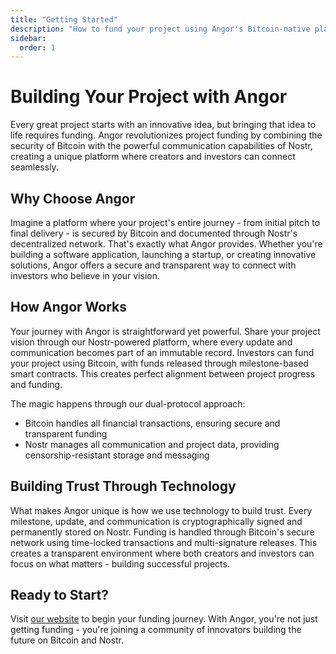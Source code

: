 ```yaml
---
title: "Getting Started"
description: "How to fund your project using Angor's Bitcoin-native platform"
sidebar:
  order: 1
---
```


# Building Your Project with Angor

Every great project starts with an innovative idea, but bringing that idea to life requires funding. Angor revolutionizes project funding by combining the security of Bitcoin with the powerful communication capabilities of Nostr, creating a unique platform where creators and investors can connect seamlessly.

## Why Choose Angor

Imagine a platform where your project's entire journey - from initial pitch to final delivery - is secured by Bitcoin and documented through Nostr's decentralized network. That's exactly what Angor provides. Whether you're building a software application, launching a startup, or creating innovative solutions, Angor offers a secure and transparent way to connect with investors who believe in your vision.

## How Angor Works

Your journey with Angor is straightforward yet powerful. Share your project vision through our Nostr-powered platform, where every update and communication becomes part of an immutable record. Investors can fund your project using Bitcoin, with funds released through milestone-based smart contracts. This creates perfect alignment between project progress and funding.

The magic happens through our dual-protocol approach:
- Bitcoin handles all financial transactions, ensuring secure and transparent funding
- Nostr manages all communication and project data, providing censorship-resistant storage and messaging

## Building Trust Through Technology

What makes Angor unique is how we use technology to build trust. Every milestone, update, and communication is cryptographically signed and permanently stored on Nostr. Funding is handled through Bitcoin's secure network using time-locked transactions and multi-signature releases. This creates a transparent environment where both creators and investors can focus on what matters - building successful projects.

## Ready to Start?

Visit [our website](https://angor.io/) to begin your funding journey. With Angor, you're not just getting funding - you're joining a community of innovators building the future on Bitcoin and Nostr.


